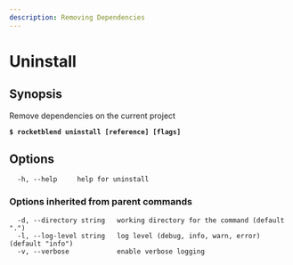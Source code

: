```yaml
---
description: Removing Dependencies
---
```


# Uninstall

## Synopsis

Remove dependencies on the current project

<pre class="language-shell-session"><code class="lang-shell-session"><strong>$ rocketblend uninstall [reference] [flags]
</strong></code></pre>

## Options

```shell-session
  -h, --help     help for uninstall
```

### Options inherited from parent commands

```shell-session
  -d, --directory string   working directory for the command (default ".")
  -l, --log-level string   log level (debug, info, warn, error) (default "info")
  -v, --verbose            enable verbose logging
```
